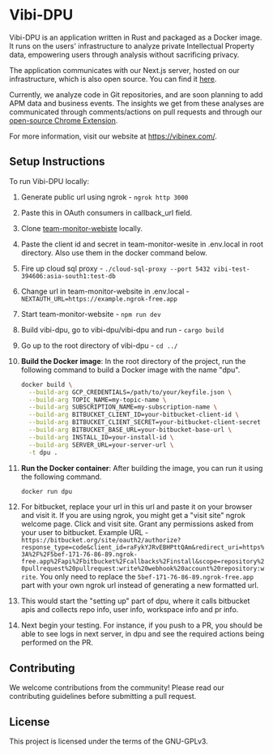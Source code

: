 # Vibi-DPU

Vibi-DPU is an application written in Rust and packaged as a Docker image. It runs on the users' infrastructure to analyze private Intellectual Property data, empowering users through analysis without sacrificing privacy.

The application communicates with our Next.js server, hosted on our infrastructure, which is also open source. You can find it [here](https://github.com/Alokit-Innovations/team-monitor-website/).

Currently, we analyze code in Git repositories, and are soon planning to add APM data and business events. The insights we get from these analyses are communicated through comments/actions on pull requests and through our [open-source Chrome Extension](https://chrome.google.com/webstore/detail/vibinex-code-review/jafgelpkkkopeaefadkdjcmnicgpcncc). 

For more information, visit our website at https://vibinex.com/.

## Setup Instructions

To run Vibi-DPU locally:

1. Generate public url using ngrok - `ngrok http 3000`
2. Paste this in OAuth consumers in callback_url field.
3. Clone [team-monitor-webiste](https://github.com/Alokit-Innovations/team-monitor-website/) locally.
4. Paste the client id and secret in team-monitor-wesite in .env.local in root directory. Also use them in the docker command below.
5. Fire up cloud sql proxy - `./cloud-sql-proxy --port 5432 vibi-test-394606:asia-south1:test-db`
6. Change url in team-monitor-website in .env.local - `NEXTAUTH_URL=https://example.ngrok-free.app`
7. Start team-monitor-website - `npm run dev`
8. Build vibi-dpu, go to vibi-dpu/vibi-dpu and run - `cargo build`
9. Go up to the root directory of vibi-dpu - `cd ../`
10. **Build the Docker image**: In the root directory of the project, run the following command to build a Docker image with the name "dpu".

    ```bash
    docker build \
      --build-arg GCP_CREDENTIALS=/path/to/your/keyfile.json \
      --build-arg TOPIC_NAME=my-topic-name \
      --build-arg SUBSCRIPTION_NAME=my-subscription-name \
      --build-arg BITBUCKET_CLIENT_ID=your-bitbucket-client-id \
      --build-arg BITBUCKET_CLIENT_SECRET=your-bitbucket-client-secret \
      --build-arg BITBUCKET_BASE_URL=your-bitbucket-base-url \
      --build-arg INSTALL_ID=your-install-id \
      --build-arg SERVER_URL=your-server-url \
      -t dpu .
    ```
11. **Run the Docker container**: After building the image, you can run it using the following command.

    ```bash
    docker run dpu
    ```
12. For bitbucket, replace your url in this url and paste it on your browser and visit it. If you are using ngrok, you might get a "visit site" ngrok welcome page. Click and visit site. Grant any permissions asked from your user to bitbucket. Example URL - `https://bitbucket.org/site/oauth2/authorize?response_type=code&client_id=raFykYJRvEBHPttQAm&redirect_uri=https%3A%2F%2F5bef-171-76-86-89.ngrok-free.app%2Fapi%2Fbitbucket%2Fcallbacks%2Finstall&scope=repository%20pullrequest%20pullrequest:write%20webhook%20account%20repository:write`. You only need to replace the `5bef-171-76-86-89.ngrok-free.app` part with your own ngrok url instead of generating a new formatted url.
13. This would start the "setting up" part of dpu, where it calls bitbucket apis and collects repo info, user info, workspace info and pr info.
14. Next begin your testing. For instance, if you push to a PR, you should be able to see logs in next server, in dpu and see the required actions being performed on the PR.

## Contributing

We welcome contributions from the community! Please read our contributing guidelines before submitting a pull request.

## License

This project is licensed under the terms of the GNU-GPLv3.